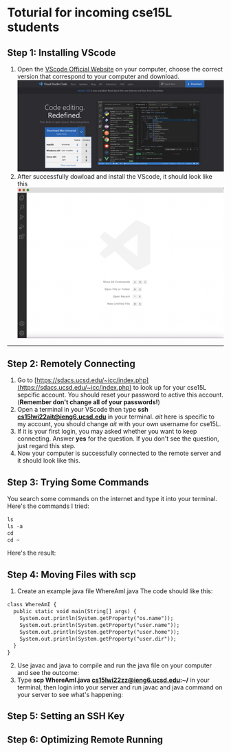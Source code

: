 # Toturial for incoming cse15L students
## Step 1: Installing VScode
1. Open the [VScode Official Website](https://code.visualstudio.com/) on your computer, choose the correct version that correspond to your computer and download.
![Image](vscode1.png)
2. After successfully dowload and install the VScode, it should look like this
![Image](vscode2.png)
---
## Step 2: Remotely Connecting
1. Go to [https://sdacs.ucsd.edu/~icc/index.php](https://sdacs.ucsd.edu/~icc/index.php) to look up for your cse15L sepcific account. You should reset your password to active this account.(**Remember don't change all of your passwords!**)
2. Open a terminal in your VScode then type **ssh cs15lwi22ait@ieng6.ucsd.edu** in your terminal. *ait* here is specific to my account, you should change *ait* with your own username for cse15L.
3. If it is your first login, you may asked whether you want to keep connecting. Answer **yes** for the question. If you don't see the question, just regard this step.
4. Now your computer is successfully connected to the remote server and it should look like this.
## Step 3: Trying Some Commands
You search some commands on the internet and type it into your terminal.
Here's the commands I tried:
```
ls
ls -a
cd
cd ~
```
Here's the result:
## Step 4: Moving Files with scp
1. Create an example java file WhereAmI.java
The code should like this:
```
class WhereAmI {
  public static void main(String[] args) {
    System.out.println(System.getProperty("os.name"));
    System.out.println(System.getProperty("user.name"));
    System.out.println(System.getProperty("user.home"));
    System.out.println(System.getProperty("user.dir"));
  }
}
```
2. Use javac and java to compile and run the java file on your computer and see the outcome:
3. Type **scp WhereAmI.java cs15lwi22zz@ieng6.ucsd.edu:~/** in your terminal, then login into your server and run javac and java command on your server to see what's happening:

## Step 5: Setting an SSH Key

## Step 6: Optimizing Remote Running
